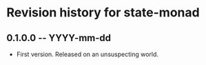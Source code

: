# Revision history for state-monad

## 0.1.0.0 -- YYYY-mm-dd

* First version. Released on an unsuspecting world.
